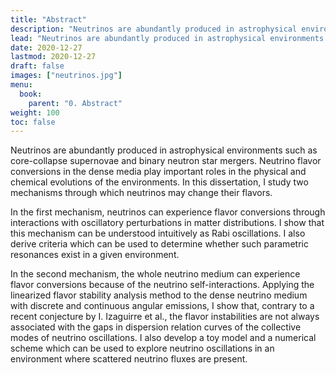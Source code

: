 ```yaml
---
title: "Abstract"
description: "Neutrinos are abundantly produced in astrophysical environments such as core-collapse supernovae and binary neutron star mergers. Neutrino flavor conversions in the dense media play important roles in the physical and chemical evolutions of the environments."
lead: "Neutrinos are abundantly produced in astrophysical environments such as core-collapse supernovae and binary neutron star mergers. Neutrino flavor conversions in the dense media play important roles in the physical and chemical evolutions of the environments."
date: 2020-12-27
lastmod: 2020-12-27
draft: false
images: ["neutrinos.jpg"]
menu:
  book:
    parent: "0. Abstract"
weight: 100
toc: false
---
```


Neutrinos are abundantly produced in astrophysical environments such as core-collapse supernovae and binary neutron star mergers. Neutrino flavor conversions in the dense media play important roles in the physical and chemical evolutions of the environments. In this dissertation, I study two mechanisms through which neutrinos may change their flavors.

In the first mechanism, neutrinos can experience flavor conversions through interactions with oscillatory perturbations in matter distributions. I show that this mechanism can be understood intuitively as Rabi oscillations. I also derive criteria which can be used to determine whether such parametric resonances exist in a given environment.


In the second mechanism, the whole neutrino medium can experience flavor conversions because of the neutrino self-interactions. Applying the linearized flavor stability analysis method to the dense neutrino medium with discrete and continuous angular emissions, I show that, contrary to a recent conjecture by I. Izaguirre et al., the flavor instabilities are not always associated with the gaps in dispersion relation curves of the collective modes of neutrino oscillations. I also develop a toy model and a numerical scheme which can be used to explore neutrino oscillations in an environment where scattered neutrino fluxes are present.
